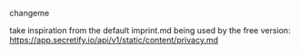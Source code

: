changeme

take inspiration from the default imprint.md being used by the free version: https://app.secretify.io/api/v1/static/content/privacy.md